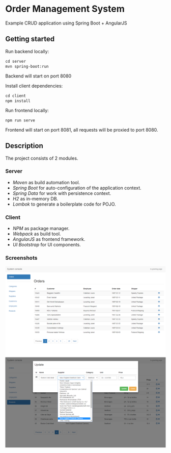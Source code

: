# Order Management System
Example CRUD application using Spring Boot + AngularJS

## Getting started
Run backend locally:
```shell
cd server
mvn spring-boot:run
```
Backend will start on port 8080

Install client dependencies:
```shell
cd client
npm install
```

Run frontend locally:
```shell
npm run serve
```
Frontend will start on port 8081, all requests will be proxied to port 8080.

## Description
The project consists of 2 modules.

### Server
* *Maven* as build automation tool.
* *Spring Boot* for auto-configuration of the application context.
* *Spring Data* for work with persistence context.
* *H2* as in-memory DB.
* *Lombok* to generate a boilerplate code for POJO.

### Client
* *NPM* as package manager.
* *Webpack* as build tool.
* *AngularJS* as frontend framework.
* *UI Bootstrap* for UI components.

### Screenshots
![Screen 1](/assets/image-1.png)
![Screen 2](/assets/image-2.png)
